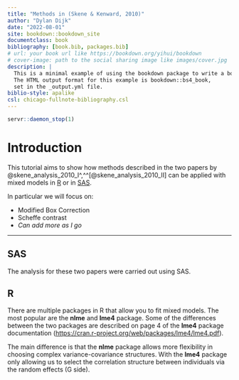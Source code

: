 ```yaml
--- 
title: "Methods in (Skene & Kenward, 2010)"
author: "Dylan Dijk"
date: "2022-08-01"
site: bookdown::bookdown_site
documentclass: book
bibliography: [book.bib, packages.bib]
# url: your book url like https://bookdown.org/yihui/bookdown
# cover-image: path to the social sharing image like images/cover.jpg
description: |
  This is a minimal example of using the bookdown package to write a book.
  The HTML output format for this example is bookdown::bs4_book,
  set in the _output.yml file.
biblio-style: apalike
csl: chicago-fullnote-bibliography.csl
---
```









```r
servr::daemon_stop(1)
```


# Introduction

This tutorial aims to show how methods described in the two papers by @skene_analysis_2010_I^,^^[@skene_analysis_2010_II] can be applied with mixed models in [R](#R) or in [SAS](#SAS).

In particular we will focus on: 

  * Modified Box Correction
  * Scheffe contrast
  * *Can add more as I go*

***

## SAS

The analysis for these two papers were carried out using SAS. 
  
## R

There are multiple packages in R that allow you to fit mixed models. The most popular are the **nlme** and **lme4** package. Some of the differences between the two packages are described on page 4 of the **lme4** package documentation (https://cran.r-project.org/web/packages/lme4/lme4.pdf). 

The main difference is that the **nlme** package allows more flexibility in choosing complex variance-covariance structures. With the **lme4** package only allowing us to select the correlation structure between individuals via the random effects (G side).


